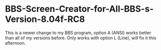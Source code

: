 # BBS-Screen-Creator-for-All-BBS-s-Version-8.04f-RC8
 This is a newer change to my BBS program, option A (ANSI) works better than all of my versions before. Only works with option L (Line), will fix it this
 afternoon.

